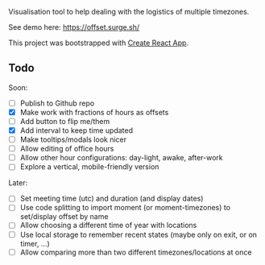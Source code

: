 Visualisation tool to help dealing with the logistics of multiple timezones. 

See demo here: https://offset.surge.sh/

This project was bootstrapped with [Create React App](https://github.com/facebook/create-react-app).

## Todo

Soon:
- [ ] Publish to Github repo
- [x] Make work with fractions of hours as offsets
- [ ] Add button to flip me/them
- [x] Add interval to keep time updated
- [ ] Make tooltips/modals look nicer
- [ ] Allow editing of office hours
- [ ] Allow other hour configurations: day-light, awake, after-work
- [ ] Explore a vertical, mobile-friendly version

Later:
- [ ] Set meeting time (utc) and duration (and display dates)
- [ ] Use code splitting to import moment (or moment-timezones) to set/display offset by name
- [ ] Allow choosing a different time of year with locations
- [ ] Use local storage to remember recent states (maybe only on exit, or on timer, ...)
- [ ] Allow comparing more than two different timezones/locations at once
